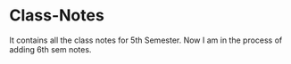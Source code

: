 # Class-Notes
It contains all the class notes for 5th Semester.
Now I am in the process of adding 6th sem notes.
